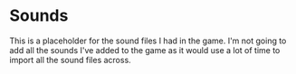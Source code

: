 # Sounds

This is a placeholder for the sound files I had in the game. I'm not going to add all the sounds I've added to the game as it would use a lot of time to import all the sound files across.&#x20;
